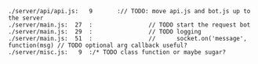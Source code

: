 	./server/api/api.js:   9       :// TODO: move api.js and bot.js up to the server
	./server/main.js:  27  :                // TODO start the request bot
	./server/main.js:  29  :                // TODO logging
	./server/main.js:  51  :                //      socket.on('message', function(msg) // TODO optional arg callback useful?
	./server/misc.js:   9  :/* TODO class function or maybe sugar?
